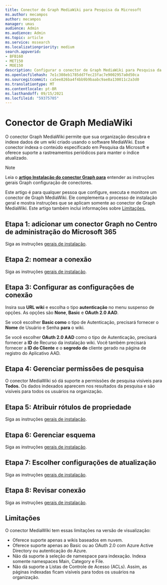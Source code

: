 ```yaml
---
title: Conector de Graph MediaWiki para Pesquisa da Microsoft
ms.author: mecampos
author: mecampos
manager: umas
audience: Admin
ms.audience: Admin
ms.topic: article
ms.service: mssearch
ms.localizationpriority: medium
search.appverid:
- BFB160
- MET150
- MOE150
description: Configurar o conector de Graph MediaWiki para Pesquisa da Microsoft
ms.openlocfilehash: 7e1c308eb1785dd7fec23fac7e9002957a0d50ca
ms.sourcegitcommit: ca5ee826ba4f4bb9b9baabc9ae8a130011c2a3d0
ms.translationtype: MT
ms.contentlocale: pt-BR
ms.lasthandoff: 09/15/2021
ms.locfileid: "59375705"
---
```

<!---Previous ms.author: monaray --->

# <a name="mediawiki-graph-connector"></a>Conector de Graph MediaWiki

O conector Graph MediaWiki permite que sua organização descubra e indexe dados de um wiki criado usando o software MediaWiki. Esse conector indexa o conteúdo especificado em Pesquisa da Microsoft e oferece suporte a rastreamentos periódicos para manter o índice atualizado.

> [!NOTE]
> Leia o [**artigo Instalação do conector Graph para**](configure-connector.md) entender as instruções gerais Graph configuração de conectores.

Este artigo é para qualquer pessoa que configure, executa e monitore um conector de Graph MediaWiki. Ele complementa o processo de instalação geral e mostra instruções que se aplicam somente ao conector de Graph MediaWiki. Este artigo também inclui informações sobre [Limitações.](#limitations)

<!---## Before you get started-->

<!---Insert "Before you get started" recommendations for this data source-->

## <a name="step-1-add-a-graph-connector-in-the-microsoft-365-admin-center"></a>Etapa 1: adicionar um conector Graph no Centro de administração do Microsoft 365

Siga as instruções [gerais de instalação](./configure-connector.md).
<!---If the above phrase does not apply, delete it and insert specific details for your data source that are different from general setup instructions.-->

## <a name="step-2-name-the-connection"></a>Etapa 2: nomear a conexão

Siga as instruções [gerais de instalação](./configure-connector.md).
<!---If the above phrase does not apply, delete it and insert specific details for your data source that are different from general setup instructions.-->

## <a name="step-3-configure-the-connection-settings"></a>Etapa 3: Configurar as configurações de conexão

Insira sua **URL wiki** e escolha o tipo **autenticação** no menu suspenso de opções. As opções são **None**, **Basic** e **OAuth 2.0 AAD**.

Se você escolher **Basic como** o tipo de Autenticação, precisará fornecer o **Nome** de Usuário e Senha **para** o wiki.

Se você escolher **OAuth 2.0 AAD** como o tipo de Autenticação, precisará fornecer a **ID** de Recurso da instalação wiki. Você também precisará fornecer a **ID do Cliente** e o **segredo do** cliente gerado na página de registro do Aplicativo AAD.

## <a name="step-4-manage-search-permissions"></a>Etapa 4: Gerenciar permissões de pesquisa

O conector MediaWiki só dá suporte a permissões de pesquisa visíveis para **Todos.** Os dados indexados aparecem nos resultados da pesquisa e são visíveis para todos os usuários na organização.

## <a name="step-5-assign-property-labels"></a>Etapa 5: Atribuir rótulos de propriedade

Siga as instruções [gerais de instalação](./configure-connector.md).
<!---If the above phrase does not apply, delete it and insert specific details for your data source that are different from general setup instructions.-->

## <a name="step-6-manage-schema"></a>Etapa 6: Gerenciar esquema

Siga as instruções [gerais de instalação](./configure-connector.md).
<!---If the above phrase does not apply, delete it and insert specific details for your data source that are different from general setup instructions.-->

## <a name="step-7-choose-refresh-settings"></a>Etapa 7: Escolher configurações de atualização

Siga as instruções [gerais de instalação](./configure-connector.md).
<!---If the above phrase does not apply, delete it and insert specific details for your data source that are different from general setup instructions.-->

## <a name="step-8-review-connection"></a>Etapa 8: Revisar conexão

Siga as instruções [gerais de instalação](./configure-connector.md).
<!---If the above phrase does not apply, delete it and insert specific details for your data source that are different from general setup instructions.-->

<!---## Troubleshooting-->
<!---To be added-->

## <a name="limitations"></a>Limitações

O conector MediaWiki tem essas limitações na versão de visualização:

* Oferece suporte apenas a wikis baseados em nuvem.
* Oferece suporte apenas ao Basic ou ao OAuth 2.0 com Azure Active Directory ou autenticação do Azure.
* Não dá suporte à seleção de namespace para indexação. Indexa somente namespaces Main, Category e File.
* Não dá suporte a Listas de Controle de Acesso (ACLs). Assim, as páginas indexadas ficam visíveis para todos os usuários na organização.